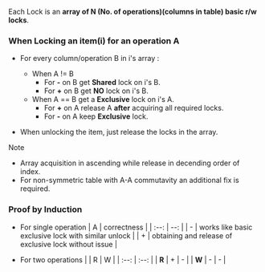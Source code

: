 Each Lock is an **array of N (No. of operations)(columns in table) basic r/w locks**.
### When Locking an item(i) for an operation A

   - For every column/operation B in i's array :
     - When A != B
       - For **-** on B get **Shared** lock on i's B.
       - For **+** on B get **NO** lock on i's B.
     - When A == B get a **Exclusive** lock on i's A.
       - For **+** on A release A **after** acquiring all required locks.
       - For **-** on A keep **Exclusive** lock.
         
   - When unlocking the item, just release the locks in the array.

> [!NOTE]
> - Array acquisition in ascending while release in decending order of index. 
> - For non-symmetric table with A-A commutavity an additional fix is required.

### Proof by Induction
- For single operation
  | A | correctness |
  | :--: | --: |
  | - | works like basic exclusive lock with similar unlock |
  | + | obtaining and release of exclusive lock without issue |
  
- For two operations
  | | R | W |
  | :--: | :--: |
  | **R** | + | - | 
  | **W** | - | - |
